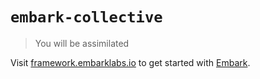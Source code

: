 # `embark-collective`

> You will be assimilated

Visit [framework.embarklabs.io](https://framework.embarklabs.io/) to get started with
[Embark](https://github.com/embarklabs/embark).

